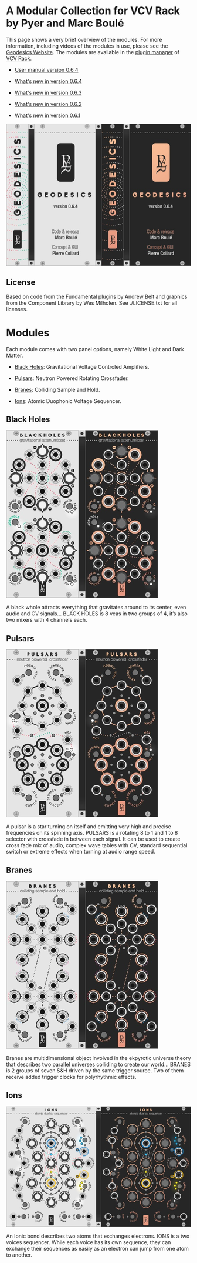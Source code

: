 # A Modular Collection for VCV Rack by Pyer and Marc Boulé

This page shows a very brief overview of the modules. For more information, including videos of the modules in use, please see the [Geodesics Website](https://www.pyer.be/geodesics.html). The modules are available in the [plugin manager](https://vcvrack.com/plugins.html) of [VCV Rack](https://vcvrack.com). 

* [User manual version 0.6.4](GeodesicsUserManual064.pdf)

* [What's new in version 0.6.4](GeodesicsWhatsNew064.pdf)

* [What's new in version 0.6.3](GeodesicsWhatsNew063.pdf)

* [What's new in version 0.6.2](GeodesicsWhatsNew062.pdf)

* [What's new in version 0.6.1](GeodesicsWhatsNew061.pdf)


![Geodesics](res/img/Blanks.jpg)



## License

Based on code from the Fundamental plugins by Andrew Belt and graphics from the Component Library by Wes Milholen. See ./LICENSE.txt for all licenses.



# Modules <a id="modules"></a>

Each module comes with two panel options, namely White Light and Dark Matter.

* [Black Holes](#blackholes): Gravitational Voltage Controled Amplifiers.

* [Pulsars](#pulsars): Neutron Powered Rotating Crossfader.

* [Branes](#branes): Colliding Sample and Hold.

* [Ions](#ions): Atomic Duophonic Voltage Sequencer.



## Black Holes <a id="blackholes"></a>

![Geodesics](res/img/BlackHoles.jpg)

A black whole attracts everything that gravitates around to its center, even audio and CV signals... BLACK HOLES is 8 vcas in two groups of 4, it’s also two mixers with 4 channels each.



## Pulsars <a id="pulsars"></a>

![Geodesics](res/img/Pulsars.jpg)

A pulsar is a star turning on itself and emitting very high and precise frequencies on its spinning axis. PULSARS is a rotating 8 to 1 and 1 to 8 selector with crossfade in between each signal. It can be used to create cross fade mix of audio, complex wave tables with CV, standard sequential switch or extreme effects when turning at audio range speed.



## Branes <a id="branes"></a>

![Geodesics](res/img/Branes.jpg)

Branes are multidimensional object involved in the ekpyrotic universe theory that describes two parallel universes colliding to create our world... BRANES is 2 groups of seven S&H driven by the same trigger source. Two of them receive added trigger clocks for polyrhythmic effects.



## Ions <a id="ions"></a>

![Geodesics](res/img/Ions.jpg)

An Ionic bond describes two atoms that exchanges electrons. IONS is a two voices sequencer. While each voice has its own sequence, they can exchange their sequences as easily as an electron can jump from one atom to another.
